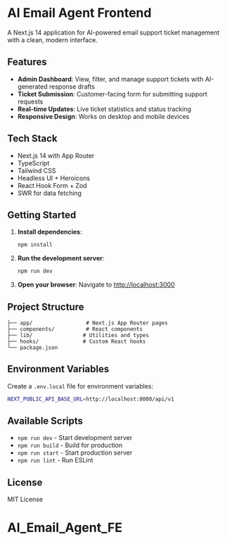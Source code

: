# AI Email Agent Frontend

A Next.js 14 application for AI-powered email support ticket management with a clean, modern interface.

## Features

- **Admin Dashboard**: View, filter, and manage support tickets with AI-generated response drafts
- **Ticket Submission**: Customer-facing form for submitting support requests
- **Real-time Updates**: Live ticket statistics and status tracking
- **Responsive Design**: Works on desktop and mobile devices

## Tech Stack

- Next.js 14 with App Router
- TypeScript
- Tailwind CSS
- Headless UI + Heroicons
- React Hook Form + Zod
- SWR for data fetching

## Getting Started

1. **Install dependencies**:

   ```bash
   npm install
   ```

2. **Run the development server**:

   ```bash
   npm run dev
   ```

3. **Open your browser**:
   Navigate to [http://localhost:3000](http://localhost:3000)

## Project Structure

```
├── app/                 # Next.js App Router pages
├── components/          # React components
├── lib/                # Utilities and types
├── hooks/              # Custom React hooks
└── package.json
```

## Environment Variables

Create a `.env.local` file for environment variables:

```bash
NEXT_PUBLIC_API_BASE_URL=http://localhost:8000/api/v1
```

## Available Scripts

- `npm run dev` - Start development server
- `npm run build` - Build for production
- `npm run start` - Start production server
- `npm run lint` - Run ESLint

## License

MIT License

# AI_Email_Agent_FE
